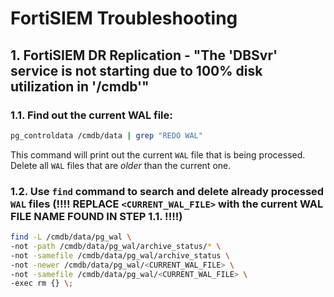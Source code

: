 # FortiSIEM Troubleshooting
## 1. FortiSIEM DR Replication - "The 'DBSvr' service is not starting due to 100% disk utilization in '/cmdb'"
### 1.1. Find out the current WAL file:
```bash
pg_controldata /cmdb/data | grep "REDO WAL"
```
This command will print out the current `WAL` file that is being processed. Delete all `WAL` files that are _older_ than the current one.

### 1.2. Use `find` command to search and delete already processed `WAL` files (!!!! REPLACE `<CURRENT_WAL_FILE>` with the **current** WAL FILE NAME FOUND IN STEP 1.1. !!!!)
```bash
find -L /cmdb/data/pg_wal \
-not -path /cmdb/data/pg_wal/archive_status/* \
-not -samefile /cmdb/data/pg_wal/archive_status \
-not -newer /cmdb/data/pg_wal/<CURRENT_WAL_FILE> \
-not -samefile /cmdb/data/pg_wal/<CURRENT_WAL_FILE> \
-exec rm {} \;
```

